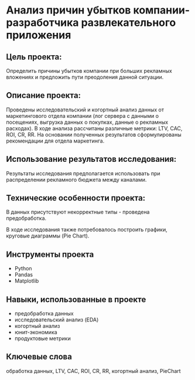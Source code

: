 # Анализ причин убытков компании-разработчика развлекательного приложения


## Цель проекта:

Определить причины убытков компании при больших рекламных вложениях и предложить пути преодоления данной ситуации.


## Описание проекта:

Проведены исследовательский и когортный анализ данных от маркетингового отдела компании (лог сервера с данными о посещениях, выгрузка данных о покупках, данные о рекламных расходах). В ходе анализа рассчитаны различные метрики: LTV, CAC, ROI, CR, RR. На основании полученных результатов сформулированы рекомендации для отдела маркетинга.


## Использование результатов исследования:

Результаты исследования предполагается использовать при распределении рекламного бюджета между каналами.


## Технические особенности проекта:

В данных присутствуют некорректные типы - проведена предобработка.

В ходе исследования также потребовалось построить графики, круговые диаграммы (Pie Chart).


## Инструменты проекта

- Python
- Pandas
- Matplotlib


## Навыки, использованные в проекте

- предобработка данных
- исследовательский анализ (EDA)
- когортный анализ
- юнит-экономика
- продуктовые метрики


## Ключевые слова

обработка данных, LTV, CAC, ROI, CR, RR, когортный анализ, PieChart